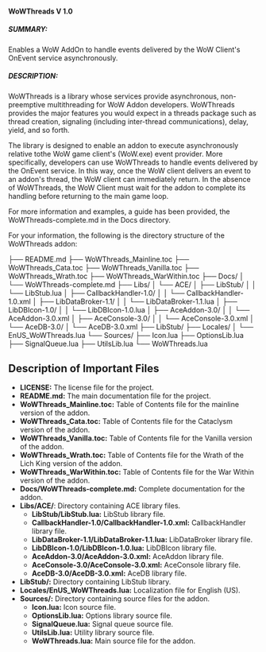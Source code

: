 #### WoWThreads V 1.0
 
##### SUMMARY: 
Enables a WoW AddOn to handle events delivered by the WoW Client's OnEvent service asynchronously.

##### DESCRIPTION:
WoWThreads is a library whose services provide asynchronous, non-preemptive multithreading for WoW Addon developers. WoWThreads provides the major features you would expect in a threads package such as thread creation, signaling (including inter-thread communications), delay, yield, and so forth.

The library is designed to enable an addon to execute asynchronously relative tothe WoW game client's (WoW.exe) event provider. More specifically, developers can use WoWThreads to handle events delivered by the OnEvent service. In this way, once the WoW client delivers an event to an addon's thread, the WoW client can immediately return. In the absence of WoWThreads, the WoW Client must wait for the addon to complete its handling before returning to the main game loop.

For more information and examples, a guide has been provided, the WoWThreads-complete.md in the Docs directory.

For your information, the following is the directory structure of the WoWThreads addon:

├── README.md
├── WoWThreads_Mainline.toc
├── WoWThreads_Cata.toc
├── WoWThreads_Vanilla.toc
├── WoWThreads_Wrath.toc
├── WoWThreads_WarWithin.toc
├── Docs/
│ └── WoWThreads-complete.md
├── Libs/
│ └── ACE/
│ ├── LibStub/
│ │ └── LibStub.lua
│ ├── CallbackHandler-1.0/
│ │ └── CallbackHandler-1.0.xml
│ ├── LibDataBroker-1.1/
│ │ └── LibDataBroker-1.1.lua
│ ├── LibDBIcon-1.0/
│ │ └── LibDBIcon-1.0.lua
│ ├── AceAddon-3.0/
│ │ └── AceAddon-3.0.xml
│ ├── AceConsole-3.0/
│ │ └── AceConsole-3.0.xml
│ └── AceDB-3.0/
│ └── AceDB-3.0.xml
├── LibStub/
├── Locales/
│ └── EnUS_WoWThreads.lua
└── Sources/
├── Icon.lua
├── OptionsLib.lua
├── SignalQueue.lua
├── UtilsLib.lua
└── WoWThreads.lua


## Description of Important Files

- **LICENSE:** The license file for the project.
- **README.md:** The main documentation file for the project.
- **WoWThreads_Mainline.toc:** Table of Contents file for the mainline version of the addon.
- **WoWThreads_Cata.toc:** Table of Contents file for the Cataclysm version of the addon.
- **WoWThreads_Vanilla.toc:** Table of Contents file for the Vanilla version of the addon.
- **WoWThreads_Wrath.toc:** Table of Contents file for the Wrath of the Lich King version of the addon.
- **WoWThreads_WarWithin.toc:** Table of Contents file for the War Within version of the addon.
- **Docs/WoWThreads-complete.md:** Complete documentation for the addon.
- **Libs/ACE/**: Directory containing ACE library files.
  - **LibStub/LibStub.lua:** LibStub library file.
  - **CallbackHandler-1.0/CallbackHandler-1.0.xml:** CallbackHandler library file.
  - **LibDataBroker-1.1/LibDataBroker-1.1.lua:** LibDataBroker library file.
  - **LibDBIcon-1.0/LibDBIcon-1.0.lua:** LibDBIcon library file.
  - **AceAddon-3.0/AceAddon-3.0.xml:** AceAddon library file.
  - **AceConsole-3.0/AceConsole-3.0.xml:** AceConsole library file.
  - **AceDB-3.0/AceDB-3.0.xml:** AceDB library file.
- **LibStub/:** Directory containing LibStub library.
- **Locales/EnUS_WoWThreads.lua:** Localization file for English (US).
- **Sources/:** Directory containing source files for the addon.
  - **Icon.lua:** Icon source file.
  - **OptionsLib.lua:** Options library source file.
  - **SignalQueue.lua:** Signal queue source file.
  - **UtilsLib.lua:** Utility library source file.
  - **WoWThreads.lua:** Main source file for the addon.
